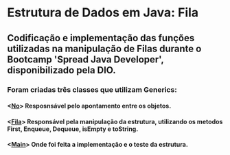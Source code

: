 # Estrutura de Dados em Java: Fila
## Codificação e implementação das funções utilizadas na manipulação de Filas durante o Bootcamp 'Spread Java Developer', disponibilizado pela DIO.
### Foram criadas três classes que utilizam Generics: 
#### <[No](https://github.com/Prandera/Estrutura-de-Dados-Fila-Java-Spread-Dio/blob/master/src/main/java/one/digitalinnovation/No.java)>  Resposnsável pelo apontamento entre os objetos.
#### <[Fila](https://github.com/Prandera/Estrutura-de-Dados-Fila-Java-Spread-Dio/blob/master/src/main/java/one/digitalinnovation/Fila.java)>  Responsável pela manipulação da estrutura, utilizando os metodos First, Enqueue, Dequeue, isEmpty e toString.
#### <[Main](https://github.com/Prandera/Estrutura-de-Dados-Fila-Java-Spread-Dio/blob/master/src/main/java/one/digitalinnovation/Main.java)>  Onde foi feita a implementação e o teste da estrutura.
